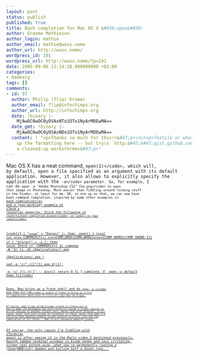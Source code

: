 ```yaml
---
layout: post
status: publish
published: true
title: Bash completion for Mac OS X &#039;open&#039;
author: Graeme Mathieson
author_login: mathie
author_email: mathie@woss.name
author_url: http://woss.name/
wordpress_id: 101
wordpress_url: http://woss.name/?p=101
date: 2005-09-06 11:14:10.000000000 +01:00
categories:
- Geekery
tags: []
comments:
- id: 97
  author: Philip (flip) Kromer
  author_email: flip@infochimps.org
  author_url: http://infochimps.org
  date: !binary |-
    MjAwOC0wOC0yOSAxNTo1OTo1NyArMDEwMA==
  date_gmt: !binary |-
    MjAwOC0wOC0yOSAxNDo1OTo1NyArMDEwMA==
  content: ! "<p>Thanks so much for this!<&#47;p>\n\n<p>Textile or whatever has screwed
    up the formatting here -- but try\n  http:&#47;&#47;gist.github.com&#47;7983<&#47;p>\n\n<p>for
    a cleaned-up worksforme<&#47;p>"
---
```

Mac OS X has a neat command, <code>open(1)<&#47;code>, which will, by default, open a file specified as an argument with its default application.  However, it also allows to explicitly specify the application with the <code>-a<&#47;code> parameter.  So, for example, I can do <code>open -a "Adobe Photoshop CS2" foo.png<&#47;code> to open that image in Photoshop.  Much easier than fiddling around finding stuff in the Finder, at least for me.  OK, so one up on that, we can now have bash command completion, inspired by some other examples in <a href="http:&#47;&#47;www.caliban.org&#47;bash&#47;index.shtml">bash_completion<&#47;a> and a (non-working) example at <a href="http:&#47;&#47;iterm.sourceforge.net&#47;resource.shtml">iTerm's resources page<&#47;a>.  Stick the following in <code>&#47;path&#47;to&#47;bash_completion.d&#47;open<&#47;code>, or simply in your <code>.bashrc<&#47;code>:

[code]if [ "`uname`" = "Darwin" ]; then
  _open()
  {
    local cur prev
    COMPREPLY=()
    cur=${COMP_WORDS[COMP_CWORD]}
    prev=${COMP_WORDS[COMP_CWORD-1]}
    if [ "${prev}" = -a ]; then
      local IFS=$'\n'
      COMPREPLY=( $( compgen -W "$( ls -d1 &#47;Applications&#47;*&#47;*.app \
                                   &#47;Applications&#47;*.app | \
                                   sed -e 's|^.*&#47;\([^&#47;]*\)\.app.*$|\1|' \
                                   -e 's&#47; &#47;\\\\ &#47;g')" -- $cur))
      return 0
    fi
  }
  complete -F _open -o default open
fi[&#47;code]

Done.  Now bring up a fresh shell and do <code>open -a <&#47;code> and then hit <code>TAB<&#47;code> a couple of times to bring up a list of completions.  Note that it lists all your Mac OS X apps.

Of course, what I was <em>actually<&#47;em> trying to figure out is how to make the backspace key work correctly inside a screen session on an ssh session to another (Linux) host.  Works fine with Terminal, in all cases, works fine with screen on localhost in iTerm, works fine when I'm ssh'd to that machine without screen running in iTerm, just not the combination of all three...  Bah to evil keyboard mapping issues.

Of course, the only reason I'm fiddling with <a href="http:&#47;&#47;iterm.sourceforge.net&#47;">iTerm<&#47;a> again is after seeing it in the Rails video I mentioned previously.  Having tabbed terminal windows is kinda handy and less irritating, screen real estate-wise, when you're permanently running a (Zope|WEBrick) daemon and tailing half a dozen logs...
